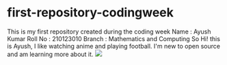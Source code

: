 # first-repository-codingweek
This is my first repository created during the coding week
Name : Ayush Kumar
Roll No : 210123010
Branch : Mathematics and Computing 
So Hi! this is Ayush, I like watching anime and playing football.
I'm new to open source and am learning more about it.
<img src="https://images.app.goo.gl/DqBJQ8K7tkkmmqaX9">
